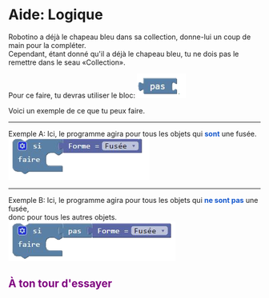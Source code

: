 # Aide: Logique

Robotino a déjà le chapeau bleu dans sa collection, donne-lui un coup de main pour la compléter. <br>
Cependant, étant donné qu'il a déjà le chapeau bleu, tu ne dois pas le remettre dans le seau «Collection».<br>


Pour ce faire, tu devras utiliser le bloc: ![PAS][bloc_not_]<br>

Voici un exemple de ce que tu peux faire. 

<hr>

Exemple A: Ici, le programme agira pour tous les objets qui **<span style="color: #1155CC">sont</span>** une fusée.<br>
![Bloc Si][bloc_si_forme_]<br>
<hr>

Exemple B: Ici, le programme agira pour tous les objets qui **<span style="color: #1155CC">ne sont pas</span>** une fusée, <br>
donc pour tous les autres objets.<br>
![Bloc Si Pas][bloc_si_pas_forme_]<br>


## <span style="color: #800080">À ton tour d'essayer</span>


[bloc_si_forme_]:img/bloc_si_forme.png
[bloc_si_pas_forme_]:img/bloc_si_pas_forme.png
[bloc_not_]:img/bloc_not.png
